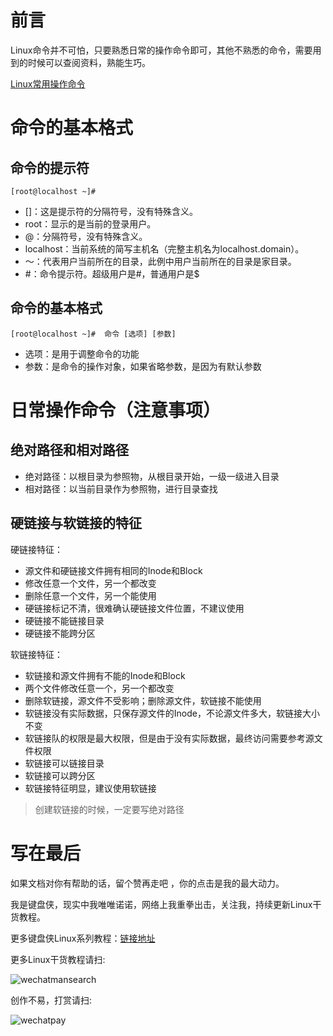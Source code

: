 # 前言

Linux命令并不可怕，只要熟悉日常的操作命令即可，其他不熟悉的命令，需要用到的时候可以查阅资料，熟能生巧。

[Linux常用操作命令](https://ylighgh.gitee.io/lbc/)

# 命令的基本格式

## 命令的提示符

```
[root@localhost ~]# 
```

* []：这是提示符的分隔符号，没有特殊含义。
* root：显示的是当前的登录用户。
* @：分隔符号，没有特殊含义。
* localhost：当前系统的简写主机名（完整主机名为localhost.domain）。
* ～：代表用户当前所在的目录，此例中用户当前所在的目录是家目录。
* #：命令提示符。超级用户是#，普通用户是$

## 命令的基本格式

```
[root@localhost ~]#  命令 [选项] [参数]
```
* 选项：是用于调整命令的功能
* 参数：是命令的操作对象，如果省略参数，是因为有默认参数

# 日常操作命令（注意事项）

## 绝对路径和相对路径

* 绝对路径：以根目录为参照物，从根目录开始，一级一级进入目录
* 相对路径：以当前目录作为参照物，进行目录查找

## 硬链接与软链接的特征

硬链接特征：

* 源文件和硬链接文件拥有相同的Inode和Block 
* 修改任意一个文件，另一个都改变
* 删除任意一个文件，另一个能使用
* 硬链接标记不清，很难确认硬链接文件位置，不建议使用
* 硬链接不能链接目录
* 硬链接不能跨分区

软链接特征：

* 软链接和源文件拥有不能的Inode和Block
* 两个文件修改任意一个，另一个都改变
* 删除软链接，源文件不受影响；删除源文件，软链接不能使用
* 软链接没有实际数据，只保存源文件的Inode，不论源文件多大，软链接大小不变
* 软链接队的权限是最大权限，但是由于没有实际数据，最终访问需要参考源文件权限
* 软链接可以链接目录
* 软链接可以跨分区
* 软链接特征明显，建议使用软链接

> 创建软链接的时候，一定要写绝对路径

# 写在最后

如果文档对你有帮助的话，留个赞再走吧 ，你的点击是我的最大动力。

我是键盘侠，现实中我唯唯诺诺，网络上我重拳出击，关注我，持续更新Linux干货教程。

更多键盘侠Linux系列教程：[链接地址](https://www.cnblogs.com/MrKeyboard/category/1786086.html)

更多Linux干货教程请扫:

![wechatmansearch](https://ylighgh.gitee.io/blogparkcdn/images/wechatmansearch.jpg)

创作不易，打赏请扫:

![wechatpay](https://ylighgh.gitee.io/blogparkcdn/images/wechatpay.png)
